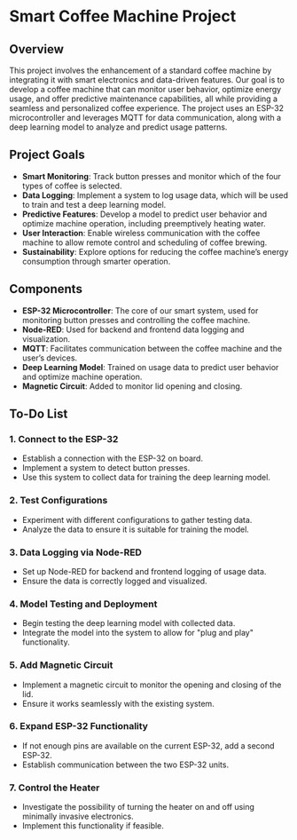 # Smart Coffee Machine Project

## Overview

This project involves the enhancement of a standard coffee machine by integrating it with smart electronics and data-driven features. Our goal is to develop a coffee machine that can monitor user behavior, optimize energy usage, and offer predictive maintenance capabilities, all while providing a seamless and personalized coffee experience. The project uses an ESP-32 microcontroller and leverages MQTT for data communication, along with a deep learning model to analyze and predict usage patterns.

## Project Goals

- **Smart Monitoring**: Track button presses and monitor which of the four types of coffee is selected.
- **Data Logging**: Implement a system to log usage data, which will be used to train and test a deep learning model.
- **Predictive Features**: Develop a model to predict user behavior and optimize machine operation, including preemptively heating water.
- **User Interaction**: Enable wireless communication with the coffee machine to allow remote control and scheduling of coffee brewing.
- **Sustainability**: Explore options for reducing the coffee machine’s energy consumption through smarter operation.

## Components

- **ESP-32 Microcontroller**: The core of our smart system, used for monitoring button presses and controlling the coffee machine.
- **Node-RED**: Used for backend and frontend data logging and visualization.
- **MQTT**: Facilitates communication between the coffee machine and the user’s devices.
- **Deep Learning Model**: Trained on usage data to predict user behavior and optimize machine operation.
- **Magnetic Circuit**: Added to monitor lid opening and closing.

## To-Do List

### 1. Connect to the ESP-32
- Establish a connection with the ESP-32 on board.
- Implement a system to detect button presses.
- Use this system to collect data for training the deep learning model.

### 2. Test Configurations
- Experiment with different configurations to gather testing data.
- Analyze the data to ensure it is suitable for training the model.

### 3. Data Logging via Node-RED
- Set up Node-RED for backend and frontend logging of usage data.
- Ensure the data is correctly logged and visualized.

### 4. Model Testing and Deployment
- Begin testing the deep learning model with collected data.
- Integrate the model into the system to allow for "plug and play" functionality.

### 5. Add Magnetic Circuit 
- Implement a magnetic circuit to monitor the opening and closing of the lid.
- Ensure it works seamlessly with the existing system.

### 6. Expand ESP-32 Functionality
- If not enough pins are available on the current ESP-32, add a second ESP-32.
- Establish communication between the two ESP-32 units.

### 7. Control the Heater
- Investigate the possibility of turning the heater on and off using minimally invasive electronics.
- Implement this functionality if feasible.


